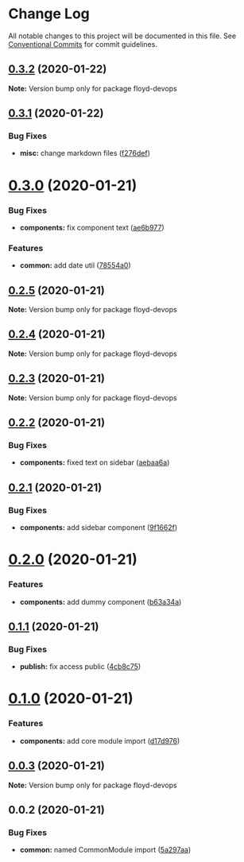 # Change Log

All notable changes to this project will be documented in this file.
See [Conventional Commits](https://conventionalcommits.org) for commit guidelines.

## [0.3.2](https://github.com/floyd-devops/floyd-devops/compare/v0.3.1...v0.3.2) (2020-01-22)

**Note:** Version bump only for package floyd-devops

## [0.3.1](https://github.com/floyd-devops/floyd-devops/compare/v0.3.0...v0.3.1) (2020-01-22)

### Bug Fixes

- **misc:** change markdown files ([f276def](https://github.com/floyd-devops/floyd-devops/commit/f276def54b7d75695ce1753dc26c663bada10940))

# [0.3.0](https://github.com/floyd-devops/floyd-devops/compare/v0.2.5...v0.3.0) (2020-01-21)

### Bug Fixes

- **components:** fix component text ([ae6b977](https://github.com/floyd-devops/floyd-devops/commit/ae6b9778df83f4ada8edde1143a73d76f52acfea))

### Features

- **common:** add date util ([78554a0](https://github.com/floyd-devops/floyd-devops/commit/78554a0b42ce8b1eb55638d1e5f6db7cd05c3942))

## [0.2.5](https://github.com/floyd-devops/floyd-devops/compare/v0.2.4...v0.2.5) (2020-01-21)

**Note:** Version bump only for package floyd-devops

## [0.2.4](https://github.com/floyd-devops/floyd-devops/compare/v0.2.3...v0.2.4) (2020-01-21)

**Note:** Version bump only for package floyd-devops

## [0.2.3](https://github.com/floyd-devops/floyd-devops/compare/v0.2.2...v0.2.3) (2020-01-21)

**Note:** Version bump only for package floyd-devops

## [0.2.2](https://github.com/floyd-devops/floyd-devops/compare/v0.2.1...v0.2.2) (2020-01-21)

### Bug Fixes

- **components:** fixed text on sidebar ([aebaa6a](https://github.com/floyd-devops/floyd-devops/commit/aebaa6a9108f7e184f14a0498e08c06d21c984ad))

## [0.2.1](https://github.com/floyd-devops/floyd-devops/compare/v0.2.0...v0.2.1) (2020-01-21)

### Bug Fixes

- **components:** add sidebar component ([9f1662f](https://github.com/floyd-devops/floyd-devops/commit/9f1662fdf32a04de524470e571710fd2425923dc))

# [0.2.0](https://github.com/floyd-devops/floyd-devops/compare/v0.1.1...v0.2.0) (2020-01-21)

### Features

- **components:** add dummy component ([b63a34a](https://github.com/floyd-devops/floyd-devops/commit/b63a34acd143ee313fd13377aba21fa38283c184))

## [0.1.1](https://github.com/floyd-devops/floyd-devops/compare/v0.1.0...v0.1.1) (2020-01-21)

### Bug Fixes

- **publish:** fix access public ([4cb8c75](https://github.com/floyd-devops/floyd-devops/commit/4cb8c7537f04bfdc416831818403a8dcc0d62ca2))

# [0.1.0](https://github.com/floyd-devops/floyd-devops/compare/v0.0.3...v0.1.0) (2020-01-21)

### Features

- **components:** add core module import ([d17d976](https://github.com/floyd-devops/floyd-devops/commit/d17d9765bf381c47d1f2c6fcb6d7a47978d5f4af))

## [0.0.3](https://github.com/floyd-devops/floyd-devops/compare/v0.0.2...v0.0.3) (2020-01-21)

**Note:** Version bump only for package floyd-devops

## 0.0.2 (2020-01-21)

### Bug Fixes

- **common:** named CommonModule import ([5a297aa](https://github.com/floyd-devops/floyd-devops/commit/5a297aaae452fc24ae50bdd789ac0cc7158c2b60))
